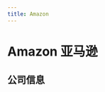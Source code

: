 ```yaml
---
title: Amazon
---
```


# Amazon 亚马逊

## 公司信息

<DirectHireCompanyTable state="washington" city="seattle" companyJsonFileName="amazon" />